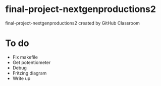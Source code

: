 # final-project-nextgenproductions2
final-project-nextgenproductions2 created by GitHub Classroom
# To do 

- Fix makefile 
- Get potentiometer 
- Debug 
- Fritzing diagram
- Write up 
